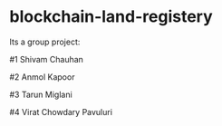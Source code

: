 # blockchain-land-registery
 
Its a group project:

#1 Shivam Chauhan 

#2 Anmol Kapoor 

#3 Tarun Miglani

#4 Virat Chowdary Pavuluri
